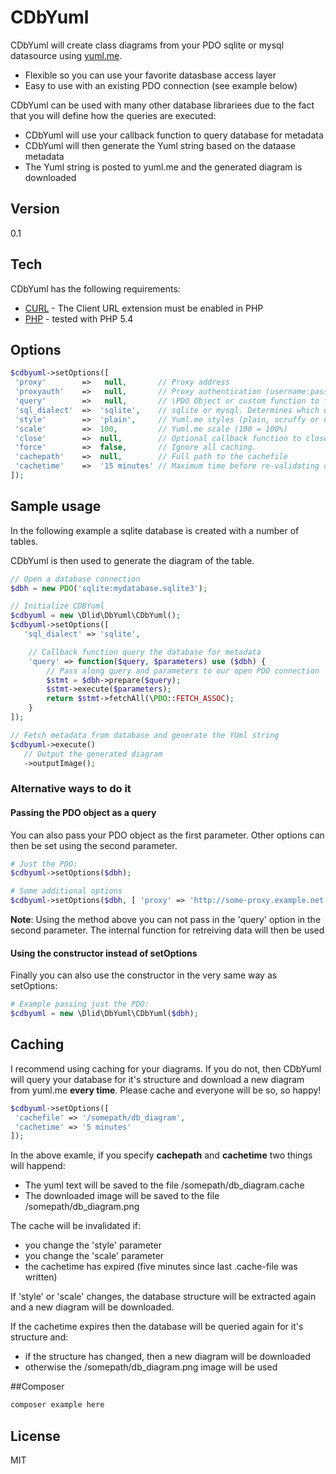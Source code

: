 CDbYuml
=========

CDbYuml will create class diagrams from your PDO sqlite or mysql datasource using [yuml.me](yuml.me).

  - Flexible so you can use your favorite datasbase access layer
  - Easy to use with an existing PDO connection (see example below)

CDbYuml can be used with many other database librariees due to the fact that you will define how the queries are executed:

 - CDbYuml will use your callback function to query database for metadata
 - CDbYuml will then generate the Yuml string based on the dataase metadata
 - The Yuml string is posted to yuml.me and the generated diagram is downloaded

Version
----

0.1

Tech
-----------

CDbYuml has the following requirements: 

* [CURL] - The Client URL extension must be enabled in PHP
* [PHP] - tested with PHP 5.4

Options
--------------
```php
$cdbyuml->setOptions([
 'proxy'        =>   null,       // Proxy address
 'proxyauth'    =>   null,       // Proxy authentication (username:password)
 'query'        =>   null,       // \PDO Object or custom function to fetch data from database
 'sql_dialect'  =>  'sqlite',    // sqlite or mysql. Determines which queries to run
 'style'        =>  'plain',     // Yuml.me styles (plain, scruffy or nofunky)
 'scale'        =>  100,         // Yuml.me scale (100 = 100%) 
 'close'        =>  null,        // Optional callback function to close database
 'force'        =>  false,       // Ignore all caching.
 'cachepath'    =>  null,        // Full path to the cachefile
 'cachetime'    =>  '15 minutes' // Maximum time before re-validating database structure
]);
```

Sample usage
--------------
In the following example a sqlite database is created with a number of tables.

CDbYuml is then used to generate the diagram of the table.

```php
// Open a database connection
$dbh = new PDO('sqlite:mydatabase.sqlite3');

// Initialize CDBYuml
$cdbyuml = new \Dlid\DbYuml\CDbYuml();
$cdbyuml->setOptions([
   'sql_dialect' => 'sqlite',

    // Callback function query the database for metadata
    'query' => function($query, $parameters) use ($dbh) {
        // Pass along query and parameters to our open PDO connection
        $stmt = $dbh->prepare($query);
        $stmt->execute($parameters);
        return $stmt->fetchAll(\PDO::FETCH_ASSOC);
    }
]);

// Fetch metadata from database and generate the YUml string
$cdbyuml->execute()
   // Output the generated diagram
   ->outputImage();


```

### Alternative ways to do it
#### Passing the PDO object as a query

You can also pass your PDO object as the first parameter. Other options can then be set using the second parameter.

```php
# Just the PDO:
$cdbyuml->setOptions($dbh);

# Some additional options
$cdbyuml->setOptions($dbh, [ 'proxy' => 'http://some-proxy.example.net:8080' ]);
```

**Note**: Using the method above you can not pass in the 'query' option in the second parameter. The internal function for retreiving data will then be used

#### Using the constructor instead of  setOptions

Finally you can also use the constructor in the very same way as setOptions:

```php
# Example passing just the PDO:
$cdbyuml = new \Dlid\DbYuml\CDbYuml($dbh);
```

Caching
--------------

I recommend using caching for your diagrams. If you do not, then CDbYuml will query your database for it's structure and download a new diagram from yuml.me **every time**. Please cache and everyone will be so, so happy!


```php
$cdbyuml->setOptions([
 'cachefile' => '/somepath/db_diagram',
 'cachetime' => '5 minutes'
]);
```

In the above examle, if you specify **cachepath** and **cachetime** two things will happend:

 - The yuml text will be saved to the file /somepath/db_diagram.cache
 - The downloaded image will be saved to the file /somepath/db_diagram.png

The cache will be invalidated if:

 - you change the 'style' parameter
 - you change the 'scale' parameter
 - the cachetime has expired (five minutes since last .cache-file was written)

If 'style' or 'scale' changes, the database structure will be extracted again and a new diagram will be downloaded.

If the cachetime expires then the database will be queried again for it's structure and:

 - if the structure has changed, then a new diagram will be downloaded
 - otherwise the /somepath/db_diagram.png image will be used

##Composer

```sh
composer example here
```


License
----

MIT


[CURL]:http://php.net/manual/en/book.curl.php
[PHP]:http://php.net


